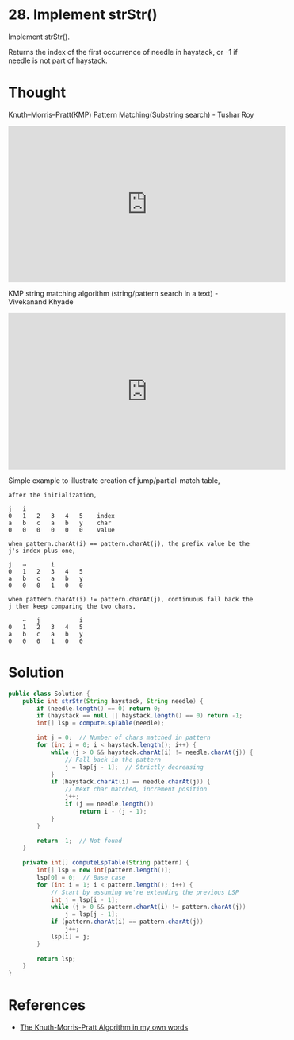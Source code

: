 # 28. Implement strStr\(\)

Implement strStr\(\).

Returns the index of the first occurrence of needle in haystack, or -1 if needle is not part of haystack.

# Thought

Knuth–Morris–Pratt(KMP) Pattern Matching(Substring search) - Tushar Roy
<iframe width="560" height="315" src="https://www.youtube.com/embed/GTJr8OvyEVQ" frameborder="0" allowfullscreen></iframe>

KMP string matching algorithm (string/pattern search in a text) - Vivekanand Khyade
<iframe width="560" height="315" src="https://www.youtube.com/embed/D6dCOa_gMoY" frameborder="0" allowfullscreen></iframe>

Simple example to illustrate creation of jump/partial-match table,

```
after the initialization, 

j   i
0   1   2   3   4   5    index
a   b   c   a   b   y    char
0   0   0   0   0   0    value

when pattern.charAt(i) == pattern.charAt(j), the prefix value be the j's index plus one,

j   →       i
0   1   2   3   4   5
a   b   c   a   b   y
0   0   0   1   0   0

when pattern.charAt(i) != pattern.charAt(j), continuous fall back the j then keep comparing the two chars,

    ←   j           i
0   1   2   3   4   5
a   b   c   a   b   y
0   0   0   1   0   0
```



# Solution

```java
public class Solution {
    public int strStr(String haystack, String needle) {
        if (needle.length() == 0) return 0;
        if (haystack == null || haystack.length() == 0) return -1;
        int[] lsp = computeLspTable(needle);

        int j = 0;  // Number of chars matched in pattern
        for (int i = 0; i < haystack.length(); i++) {
            while (j > 0 && haystack.charAt(i) != needle.charAt(j)) {
                // Fall back in the pattern
                j = lsp[j - 1];  // Strictly decreasing
            }
            if (haystack.charAt(i) == needle.charAt(j)) {
                // Next char matched, increment position
                j++;
                if (j == needle.length())
                    return i - (j - 1);
            }
        }

        return -1;  // Not found
    }
    
    private int[] computeLspTable(String pattern) {
        int[] lsp = new int[pattern.length()];
        lsp[0] = 0;  // Base case
        for (int i = 1; i < pattern.length(); i++) {
            // Start by assuming we're extending the previous LSP
            int j = lsp[i - 1];
            while (j > 0 && pattern.charAt(i) != pattern.charAt(j))
                j = lsp[j - 1];
            if (pattern.charAt(i) == pattern.charAt(j))
                j++;
            lsp[i] = j;
        }
        
        return lsp;
    }
}
```


# References
* [The Knuth-Morris-Pratt Algorithm in my own words](http://jakeboxer.com/blog/2009/12/13/the-knuth-morris-pratt-algorithm-in-my-own-words/)
